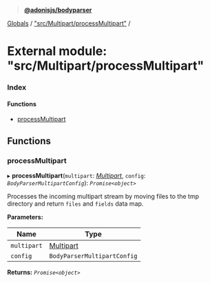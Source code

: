 > **[@adonisjs/bodyparser](../README.md)**

[Globals](../globals.md) / ["src/Multipart/processMultipart"](_src_multipart_processmultipart_.md) /

# External module: "src/Multipart/processMultipart"

### Index

#### Functions

* [processMultipart](_src_multipart_processmultipart_.md#processmultipart)

## Functions

###  processMultipart

▸ **processMultipart**(`multipart`: *[Multipart](../classes/_src_multipart_index_.multipart.md)*, `config`: *`BodyParserMultipartConfig`*): *`Promise<object>`*

Processes the incoming multipart stream by moving files to the
tmp directory and return `files` and `fields` data map.

**Parameters:**

Name | Type |
------ | ------ |
`multipart` | [Multipart](../classes/_src_multipart_index_.multipart.md) |
`config` | `BodyParserMultipartConfig` |

**Returns:** *`Promise<object>`*